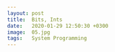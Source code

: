 ```yaml
---
layout: post
title:  Bits, Ints
date:   2020-01-29 12:50:30 +0300
image:  05.jpg
tags:   System Programming
---
```


